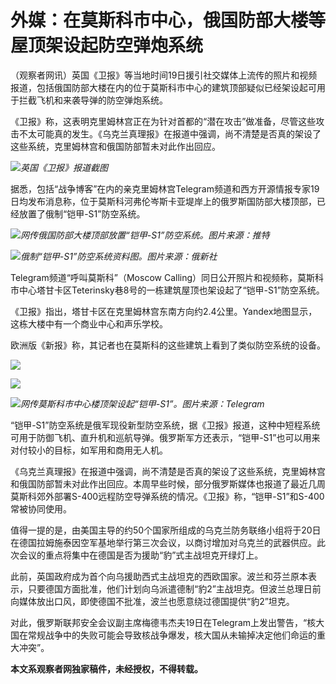 # 外媒：在莫斯科市中心，俄国防部大楼等屋顶架设起防空弹炮系统

（观察者网讯）英国《卫报》等当地时间19日援引社交媒体上流传的照片和视频报道，包括俄国防部大楼在内的位于莫斯科市中心的建筑顶部疑似已经架设起可用于拦截飞机和来袭导弹的防空弹炮系统。

《卫报》称，这表明克里姆林宫正在为针对首都的“潜在攻击”做准备，尽管这些攻击不太可能真的发生。《乌克兰真理报》在报道中强调，尚不清楚是否真的架设了这些系统，克里姆林宫和俄国防部暂未对此作出回应。

![](https://inews.gtimg.com/newsapp_bt/0/15620172215/1000)_英国《卫报》报道截图_

据悉，包括“战争博客”在内的亲克里姆林宫Telegram频道和西方开源情报专家19日均发布消息称，位于莫斯科河弗伦岑斯卡亚堤岸上的俄罗斯国防部大楼顶部，已经放置了俄制“铠甲-S1”防空系统。

![](https://inews.gtimg.com/newsapp_bt/0/15620172225/1000)_网传俄国防部大楼顶部放置“铠甲-S1”防空系统。图片来源：推特_

![](https://inews.gtimg.com/newsapp_bt/0/15620172232/1000)_俄制“铠甲-S1”防空系统资料图。图片来源：俄新社_

Telegram频道“呼叫莫斯科”（Moscow
Calling）同日公开照片和视频称，莫斯科市中心塔甘卡区Teterinsky巷8号的一栋建筑屋顶也架设起了“铠甲-S1”防空系统。

《卫报》指出，塔甘卡区在克里姆林宫东南方向约2.4公里。Yandex地图显示，这栋大楼中有一个商业中心和声乐学校。

欧洲版《新报》称，其记者也在莫斯科的这些建筑上看到了类似防空系统的设备。

![](https://inews.gtimg.com/newsapp_bt/0/15620172235/1000)

![](https://inews.gtimg.com/newsapp_bt/0/15620172237/1000)

![](https://inews.gtimg.com/newsapp_bt/0/15620172239/1000)_网传莫斯科市中心楼顶架设起“铠甲-S1”。图片来源：Telegram_

“铠甲-S1”防空系统是俄军现役新型防空系统，据《卫报》报道，这种中短程系统可用于防御飞机、直升机和巡航导弹。俄罗斯军方还表示，“铠甲-S1”也可以用来对付较小的目标，如军用和商用无人机。

《乌克兰真理报》在报道中强调，尚不清楚是否真的架设了这些系统，克里姆林宫和俄国防部暂未对此作出回应。本周早些时候，部分俄罗斯媒体也报道了最近几周莫斯科郊外部署S-400远程防空导弹系统的情况。《卫报》称，“铠甲-S1”和S-400常被协同使用。

值得一提的是，由美国主导的约50个国家所组成的乌克兰防务联络小组将于20日在德国拉姆施泰因空军基地举行第三次会议，以商讨增加对乌克兰的武器供应。此次会议的重点将集中在德国是否为援助“豹”式主战坦克开绿灯上。

此前，英国政府成为首个向乌援助西式主战坦克的西欧国家。波兰和芬兰原本表示，只要德国方面批准，他们计划向乌派遣德制“豹2”主战坦克。但波兰总理日前向媒体放出口风，即使德国不批准，波兰也愿意绕过德国提供“豹2”坦克。

对此，俄罗斯联邦安全会议副主席梅德韦杰夫19日在Telegram上发出警告，“核大国在常规战争中的失败可能会导致核战争爆发，核大国从未输掉决定他们命运的重大冲突”。

**本文系观察者网独家稿件，未经授权，不得转载。**

